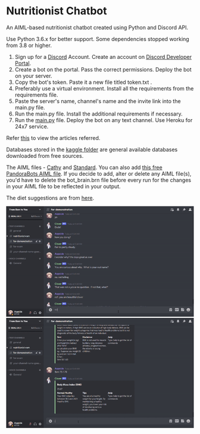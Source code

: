 # Nutritionist Chatbot
 An AIML-based nutritionist chatbot created using Python and Discord API.
 
 Use Python 3.6.x for better support. Some dependencies stopped working from 3.8 or higher.
 
 
 1. Sign up for a [Discord](https://discord.com/) Account. Create an account on [Discord Developer Portal](https://discord.com/developers/docs).
 2. Create a bot on the portal. Pass the correct permissions. Deploy the bot on your server. 
 3. Copy the bot's token. Paste it a new file titled token.txt .
 4. Preferably use a virtual environment. Install all the requirements from the requirements file.
 5. Paste the server's name, channel's name and the invite link into the main.py file.
 6. Run the main.py file. Install the additional requirements if necessary.
 7. Run the [main.py](/main.py) file. Deploy the bot on any text channel. Use Heroku for 24x7 service.
 
 
 Refer [this](/articlesReferred.md) to view the articles referred.
 
 Databases stored in the [kaggle folder](/kaggle) are general available databases downloaded from free sources.
 
 The AIML files - [Cathy](https://github.com/DevDungeon/Cathy/tree/master/cathy/aiml/alice) and [Standard](https://github.com/russellhaering/ansr8r/tree/master/standard). 
 You can also add [this free PandoraBots AIML file](https://github.com/pandorabots/Free-AIML).
 If you decide to add, alter or delete any AIML file(s), you'd have to delete the bot_brain.brn file before every run for the changes in your AIML file to be reflected in your output.
 
 The diet suggestions are from [here](https://github.com/Nitintin/Dietitian_AI).
 
 <img src="/images/1.gif" alt="image not displayed">
  <img src="/images/2.gif" alt="image not displayed">
 
 
 
